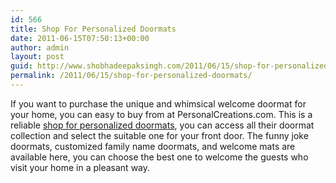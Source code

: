 ```yaml
---
id: 566
title: Shop For Personalized Doormats
date: 2011-06-15T07:50:13+00:00
author: admin
layout: post
guid: http://www.shobhadeepaksingh.com/2011/06/15/shop-for-personalized-doormats/
permalink: /2011/06/15/shop-for-personalized-doormats/
---
```

If you want to purchase the unique and whimsical welcome doormat for your home, you can easy to buy from at PersonalCreations.com. This is a reliable [shop for personalized doormats](http://www.personalcreations.com/personalized-doormats-PDOORMA), you can access all their doormat collection and select the suitable one for your front door. The funny joke doormats, customized family name doormats, and welcome mats are available here, you can choose the best one to welcome the guests who visit your home in a pleasant way.